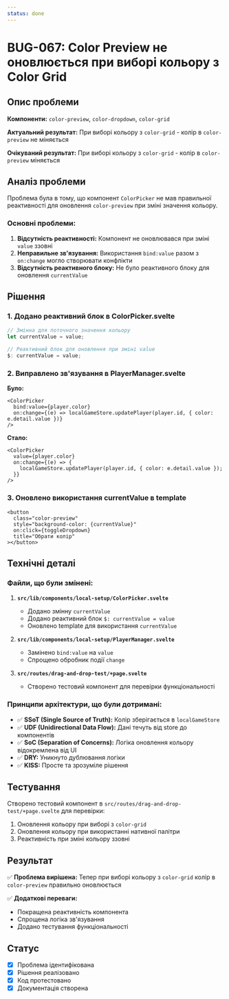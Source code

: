 ```yaml
---
status: done
---
```


# BUG-067: Color Preview не оновлюється при виборі кольору з Color Grid

## Опис проблеми

**Компоненти:** `color-preview`, `color-dropdown`, `color-grid`

**Актуальний результат:** При виборі кольору з `color-grid` - колір в `color-preview` не міняється

**Очікуваний результат:** При виборі кольору з `color-grid` - колір в `color-preview` міняється

## Аналіз проблеми

Проблема була в тому, що компонент `ColorPicker` не мав правильної реактивності для оновлення `color-preview` при зміні значення кольору.

### Основні проблеми:

1. **Відсутність реактивності:** Компонент не оновлювався при зміні `value` ззовні
2. **Неправильне зв'язування:** Використання `bind:value` разом з `on:change` могло створювати конфлікти
3. **Відсутність реактивного блоку:** Не було реактивного блоку для оновлення `currentValue`

## Рішення

### 1. Додано реактивний блок в ColorPicker.svelte

```typescript
// Змінна для поточного значення кольору
let currentValue = value;

// Реактивний блок для оновлення при зміні value
$: currentValue = value;
```

### 2. Виправлено зв'язування в PlayerManager.svelte

**Було:**
```svelte
<ColorPicker 
  bind:value={player.color}
  on:change={(e) => localGameStore.updatePlayer(player.id, { color: e.detail.value })}
/>
```

**Стало:**
```svelte
<ColorPicker 
  value={player.color}
  on:change={(e) => {
    localGameStore.updatePlayer(player.id, { color: e.detail.value });
  }}
/>
```

### 3. Оновлено використання currentValue в template

```svelte
<button 
  class="color-preview"
  style="background-color: {currentValue}"
  on:click={toggleDropdown}
  title="Обрати колір"
></button>
```

## Технічні деталі

### Файли, що були змінені:

1. **`src/lib/components/local-setup/ColorPicker.svelte`**
   - Додано змінну `currentValue`
   - Додано реактивний блок `$: currentValue = value`
   - Оновлено template для використання `currentValue`

2. **`src/lib/components/local-setup/PlayerManager.svelte`**
   - Замінено `bind:value` на `value`
   - Спрощено обробник події `change`

3. **`src/routes/drag-and-drop-test/+page.svelte`**
   - Створено тестовий компонент для перевірки функціональності

### Принципи архітектури, що були дотримані:

- ✅ **SSoT (Single Source of Truth):** Колір зберігається в `localGameStore`
- ✅ **UDF (Unidirectional Data Flow):** Дані течуть від store до компонентів
- ✅ **SoC (Separation of Concerns):** Логіка оновлення кольору відокремлена від UI
- ✅ **DRY:** Уникнуто дублювання логіки
- ✅ **KISS:** Просте та зрозуміле рішення

## Тестування

Створено тестовий компонент в `src/routes/drag-and-drop-test/+page.svelte` для перевірки:

1. Оновлення кольору при виборі з `color-grid`
2. Оновлення кольору при використанні нативної палітри
3. Реактивність при зміні кольору ззовні

## Результат

✅ **Проблема вирішена:** Тепер при виборі кольору з `color-grid` колір в `color-preview` правильно оновлюється

✅ **Додаткові переваги:**
- Покращена реактивність компонента
- Спрощена логіка зв'язування
- Додано тестування функціональності

## Статус

- [x] Проблема ідентифікована
- [x] Рішення реалізовано
- [x] Код протестовано
- [x] Документація створена 